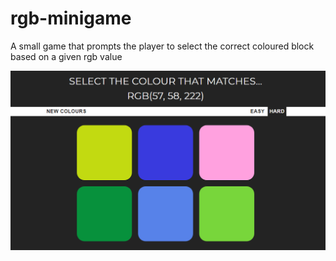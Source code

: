 # rgb-minigame
A small game that prompts the player to select the correct coloured block based on a given rgb value

![sample screenshot](rgb-screen.png)
